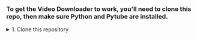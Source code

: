 ### To get the Video Downloader to work, you'll need to clone this repo, then make sure Python and Pytube are installed. 

<details>
<summary>1. Clone this repository</summary>

    Mac Terminal or Windows Command Prompt:

    '''
    git clone git@github.com:mohobson/VideoDownloader.git
    '''

    or

    From Github:
    Click "fork" at the top right
<details>

<details>
<summary>2. Download Python</summary>

    https://www.python.org/downloads/
</details>

<details>
<summary>3. Download the Pytube library</summary>

    Mac Terminal:
    '''
    python get-pip.py
    pip install Pytube
    '''

    or

    Windows Command Prompt:
    '''
    py get-pip.py
    py -m pip install Pytube
    '''

    or

    From web:
    https://pypi.org/project/pytube/
</details>